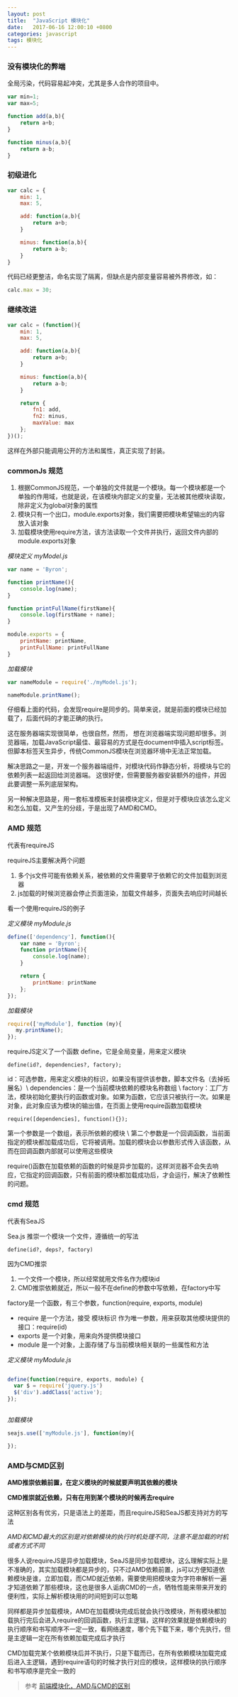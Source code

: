 ```yaml
---
layout: post
title:  "JavaScript 模块化"
date:   2017-06-16 12:00:10 +0800
categories: javascript
tags: 模块化
---
```


### 没有模块化的弊端
全局污染，代码容易起冲突，尤其是多人合作的项目中。

```javascript
var min=1;
var max=5;

function add(a,b){
	return a+b;
}

function minus(a,b){
	return a-b;
}

```

### 初级进化

```javascript
var calc = {
	min: 1,
	max: 5,

	add: function(a,b){
		return a+b;
	}

	minus: function(a,b){
		return a-b;
	}
}

```
代码已经更整洁，命名实现了隔离，但缺点是内部变量容易被外界修改，如：


```javascript
calc.max = 30;

```

### 继续改进

```javascript
var calc = (function(){
	min: 1,
	max: 5,

	add: function(a,b){
		return a+b;
	}

	minus: function(a,b){
		return a-b;
	}

    return {
        fn1: add,
        fn2: minus,
        maxValue: max
    };
})();


```
这样在外部只能调用公开的方法和属性，真正实现了封装。

### commonJs 规范


1. 根据CommonJS规范，一个单独的文件就是一个模块。每一个模块都是一个单独的作用域，也就是说，在该模块内部定义的变量，无法被其他模块读取，除非定义为global对象的属性
2. 模块只有一个出口，module.exports对象，我们需要把模块希望输出的内容放入该对象
3. 加载模块使用require方法，该方法读取一个文件并执行，返回文件内部的module.exports对象

*模块定义 myModel.js*

```javascript
var name = 'Byron';

function printName(){
    console.log(name);
}

function printFullName(firstName){
    console.log(firstName + name);
}

module.exports = {
    printName: printName,
    printFullName: printFullName
}
```

*加载模块*

```javascript
var nameModule = require('./myModel.js');

nameModule.printName();
```

仔细看上面的代码，会发现require是同步的。简单来说，就是前面的模块已经加载了，后面代码的才能正确的执行。

这在服务器端实现很简单，也很自然，然而， 想在浏览器端实现问题却很多。浏览器端，加载JavaScript最佳、最容易的方式是在document中插入script标签。但脚本标签天生异步，传统CommonJS模块在浏览器环境中无法正常加载。

解决思路之一是，开发一个服务器端组件，对模块代码作静态分析，将模块与它的依赖列表一起返回给浏览器端。 这很好使，但需要服务器安装额外的组件，并因此要调整一系列底层架构。

另一种解决思路是，用一套标准模板来封装模块定义，但是对于模块应该怎么定义和怎么加载，又产生的分歧，于是出现了AMD和CMD。

### AMD 规范

代表有requireJS

requireJS主要解决两个问题

1. 多个js文件可能有依赖关系，被依赖的文件需要早于依赖它的文件加载到浏览器
2. js加载的时候浏览器会停止页面渲染，加载文件越多，页面失去响应时间越长

看一个使用requireJS的例子

*定义模块 myModule.js*

```javascript
define(['dependency'], function(){
    var name = 'Byron';
    function printName(){
        console.log(name);
    }

    return {
        printName: printName
    };
});


```

*加载模块*

```javascript
require(['myModule'], function (my){
　 my.printName();
});

```

requireJS定义了一个函数 define，它是全局变量，用来定义模块

`define(id?, dependencies?, factory);`

id：可选参数，用来定义模块的标识，如果没有提供该参数，脚本文件名（去掉拓展名）\\
dependencies：是一个当前模块依赖的模块名称数组 \\
factory：工厂方法，模块初始化要执行的函数或对象。如果为函数，它应该只被执行一次。如果是对象，此对象应该为模块的输出值，在页面上使用require函数加载模块

`require([dependencies], function(){}); `

第一个参数是一个数组，表示所依赖的模块 \\
第二个参数是一个回调函数，当前面指定的模块都加载成功后，它将被调用。加载的模块会以参数形式传入该函数，从而在回调函数内部就可以使用这些模块

require()函数在加载依赖的函数的时候是异步加载的，这样浏览器不会失去响应，它指定的回调函数，只有前面的模块都加载成功后，才会运行，解决了依赖性的问题。


### cmd 规范

代表有SeaJS

Sea.js 推崇一个模块一个文件，遵循统一的写法

`define(id?, deps?, factory)`

因为CMD推崇

1. 一个文件一个模块，所以经常就用文件名作为模块id
2. CMD推崇依赖就近，所以一般不在define的参数中写依赖，在factory中写

factory是一个函数，有三个参数，function(require, exports, module)

* require 是一个方法，接受 模块标识 作为唯一参数，用来获取其他模块提供的接口：require(id)
* exports 是一个对象，用来向外提供模块接口
* module 是一个对象，上面存储了与当前模块相关联的一些属性和方法


*定义模块  myModule.js*

```javascript

define(function(require, exports, module) {
  var $ = require('jquery.js')
  $('div').addClass('active');
});



```

*加载模块*

```javascript
seajs.use(['myModule.js'], function(my){

});
```


### AMD与CMD区别


**AMD推崇依赖前置，在定义模块的时候就要声明其依赖的模块**

**CMD推崇就近依赖，只有在用到某个模块的时候再去require**

这种区别各有优劣，只是语法上的差距，而且requireJS和SeaJS都支持对方的写法

*AMD和CMD最大的区别是对依赖模块的执行时机处理不同，注意不是加载的时机或者方式不同*

很多人说requireJS是异步加载模块，SeaJS是同步加载模块，这么理解实际上是不准确的，其实加载模块都是异步的，只不过AMD依赖前置，js可以方便知道依赖模块是谁，立即加载，而CMD就近依赖，需要使用把模块变为字符串解析一遍才知道依赖了那些模块，这也是很多人诟病CMD的一点，牺牲性能来带来开发的便利性，实际上解析模块用的时间短到可以忽略

同样都是异步加载模块，AMD在加载模块完成后就会执行改模块，所有模块都加载执行完后会进入require的回调函数，执行主逻辑，这样的效果就是依赖模块的执行顺序和书写顺序不一定一致，看网络速度，哪个先下载下来，哪个先执行，但是主逻辑一定在所有依赖加载完成后才执行

CMD加载完某个依赖模块后并不执行，只是下载而已，在所有依赖模块加载完成后进入主逻辑，遇到require语句的时候才执行对应的模块，这样模块的执行顺序和书写顺序是完全一致的



> 参考 [前端模块化，AMD与CMD的区别](http://blog.csdn.net/jackwen110200/article/details/52105493)
